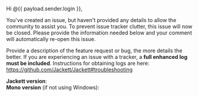 Hi @{{ payload.sender.login }},

You've created an issue, but haven't provided any details to allow the community to assist you. To prevent issue tracker clutter, this issue will now be closed. Please provide the information needed below and your comment will automatically re-open this issue.

Provide a description of the feature request or bug, the more details the better.
If you are experiencing an issue with a tracker, a **full enhanced log must be included**. Instructions for obtaining logs are here: https://github.com/Jackett/Jackett#troubleshooting

**Jackett version**:  
**Mono version** (if not using Windows):
